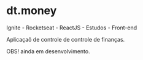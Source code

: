 # dt.money 

Ignite - Rocketseat - ReactJS - Estudos - Front-end

Aplicaçaõ de controle de controle de finanças.

OBS! ainda em desenvolvimento.
